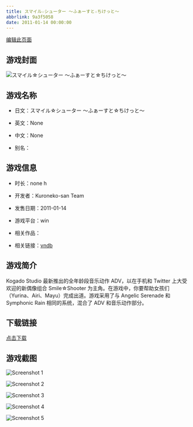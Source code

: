 ```yaml
---
title: スマイル☆シューター ～ふぁーすと☆ちけっと～
abbrlink: 9a3f5058
date: 2011-01-14 00:00:00
---
```

[编辑此页面](https://github.com/ACG-3/ADV3-source/blob/main/source/_posts/games/%E3%82%B9%E3%83%9E%E3%82%A4%E3%83%AB%E2%98%86%E3%82%B7%E3%83%A5%E3%83%BC%E3%82%BF%E3%83%BC%20%EF%BD%9E%E3%81%B5%E3%81%81%E3%83%BC%E3%81%99%E3%81%A8%E2%98%86%E3%81%A1%E3%81%91%E3%81%A3%E3%81%A8%EF%BD%9E.md)

## 游戏封面

![スマイル☆シューター ～ふぁーすと☆ちけっと～](https://pan.timero.xyz/d/onedrive/img_lib_001/%E3%82%B9%E3%83%9E%E3%82%A4%E3%83%AB%E2%98%86%E3%82%B7%E3%83%A5%E3%83%BC%E3%82%BF%E3%83%BC%20%EF%BD%9E%E3%81%B5%E3%81%81%E3%83%BC%E3%81%99%E3%81%A8%E2%98%86%E3%81%A1%E3%81%91%E3%81%A3%E3%81%A8%EF%BD%9E_cover.avif)


## 游戏名称

- 日文：スマイル☆シューター ～ふぁーすと☆ちけっと～
- 英文：None
- 中文：None

- 别名：


## 游戏信息

- 时长：none h
- 开发者：Kuroneko-san Team
- 发售日期：2011-01-14
- 游戏平台：win
- 相关作品：

- 相关链接：[vndb](https://vndb.org/v5784)


## 游戏简介

Kogado Studio 最新推出的全年龄段音乐动作 ADV，以在手机和 Twitter 上大受欢迎的新偶像组合 Smile☆Shooter 为主角。在游戏中，你要帮助女孩们（Yurina、Airi、Mayu）完成出道。游戏采用了与 Angelic Serenade 和 Symphonic Rain 相同的系统，混合了 ADV 和音乐动作部分。




## 下载链接

[点击下载](https://pan.timero.xyz/onedrive/adv_lib_001/%E3%82%B9%E3%83%9E%E3%82%A4%E3%83%AB%E2%98%86%E3%82%B7%E3%83%A5%E3%83%BC%E3%82%BF%E3%83%BC%20%EF%BD%9E%E3%81%B5%E3%81%81%E3%83%BC%E3%81%99%E3%81%A8%E2%98%86%E3%81%A1%E3%81%91%E3%81%A3%E3%81%A8%EF%BD%9E)


## 游戏截图


![Screenshot 1](https://pan.timero.xyz/d/onedrive/img_lib_001/%E3%82%B9%E3%83%9E%E3%82%A4%E3%83%AB%E2%98%86%E3%82%B7%E3%83%A5%E3%83%BC%E3%82%BF%E3%83%BC%20%EF%BD%9E%E3%81%B5%E3%81%81%E3%83%BC%E3%81%99%E3%81%A8%E2%98%86%E3%81%A1%E3%81%91%E3%81%A3%E3%81%A8%EF%BD%9E_Screenshot_1.avif)

![Screenshot 2](https://pan.timero.xyz/d/onedrive/img_lib_001/%E3%82%B9%E3%83%9E%E3%82%A4%E3%83%AB%E2%98%86%E3%82%B7%E3%83%A5%E3%83%BC%E3%82%BF%E3%83%BC%20%EF%BD%9E%E3%81%B5%E3%81%81%E3%83%BC%E3%81%99%E3%81%A8%E2%98%86%E3%81%A1%E3%81%91%E3%81%A3%E3%81%A8%EF%BD%9E_Screenshot_2.avif)

![Screenshot 3](https://pan.timero.xyz/d/onedrive/img_lib_001/%E3%82%B9%E3%83%9E%E3%82%A4%E3%83%AB%E2%98%86%E3%82%B7%E3%83%A5%E3%83%BC%E3%82%BF%E3%83%BC%20%EF%BD%9E%E3%81%B5%E3%81%81%E3%83%BC%E3%81%99%E3%81%A8%E2%98%86%E3%81%A1%E3%81%91%E3%81%A3%E3%81%A8%EF%BD%9E_Screenshot_3.avif)

![Screenshot 4](https://pan.timero.xyz/d/onedrive/img_lib_001/%E3%82%B9%E3%83%9E%E3%82%A4%E3%83%AB%E2%98%86%E3%82%B7%E3%83%A5%E3%83%BC%E3%82%BF%E3%83%BC%20%EF%BD%9E%E3%81%B5%E3%81%81%E3%83%BC%E3%81%99%E3%81%A8%E2%98%86%E3%81%A1%E3%81%91%E3%81%A3%E3%81%A8%EF%BD%9E_Screenshot_4.avif)

![Screenshot 5](https://pan.timero.xyz/d/onedrive/img_lib_001/%E3%82%B9%E3%83%9E%E3%82%A4%E3%83%AB%E2%98%86%E3%82%B7%E3%83%A5%E3%83%BC%E3%82%BF%E3%83%BC%20%EF%BD%9E%E3%81%B5%E3%81%81%E3%83%BC%E3%81%99%E3%81%A8%E2%98%86%E3%81%A1%E3%81%91%E3%81%A3%E3%81%A8%EF%BD%9E_Screenshot_5.avif)

